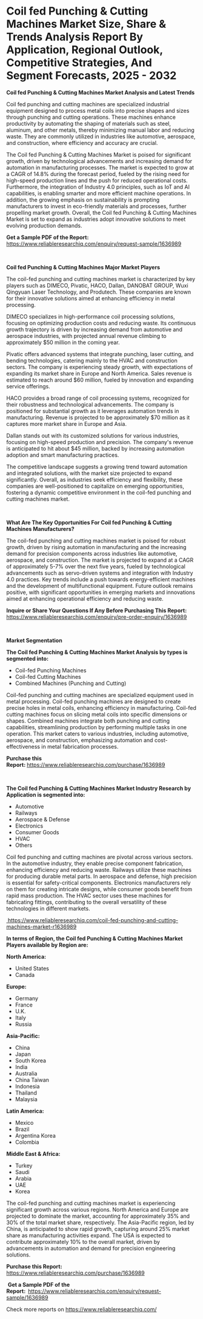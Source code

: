 <p><h1>Coil fed Punching & Cutting Machines Market Size, Share & Trends Analysis Report By Application, Regional Outlook, Competitive Strategies, And Segment Forecasts, 2025 - 2032</h1></p><p><strong>Coil fed Punching & Cutting Machines Market Analysis and Latest Trends</strong></p>
<p><p>Coil fed punching and cutting machines are specialized industrial equipment designed to process metal coils into precise shapes and sizes through punching and cutting operations. These machines enhance productivity by automating the shaping of materials such as steel, aluminum, and other metals, thereby minimizing manual labor and reducing waste. They are commonly utilized in industries like automotive, aerospace, and construction, where efficiency and accuracy are crucial.</p><p>The Coil fed Punching & Cutting Machines Market is poised for significant growth, driven by technological advancements and increasing demand for automation in manufacturing processes. The market is expected to grow at a CAGR of 14.8% during the forecast period, fueled by the rising need for high-speed production lines and the push for reduced operational costs. Furthermore, the integration of Industry 4.0 principles, such as IoT and AI capabilities, is enabling smarter and more efficient machine operations. In addition, the growing emphasis on sustainability is prompting manufacturers to invest in eco-friendly materials and processes, further propelling market growth. Overall, the Coil fed Punching & Cutting Machines Market is set to expand as industries adopt innovative solutions to meet evolving production demands.</p></p>
<p><strong>Get a Sample PDF of the Report:&nbsp;</strong> <a href="https://www.reliableresearchiq.com/enquiry/request-sample/1636989?utm_campaign=3109&utm_medium=2&utm_source=Github&utm_content=ia&utm_term=23032025&utm_id=coil-fed-punching-cutting-machines">https://www.reliableresearchiq.com/enquiry/request-sample/1636989</a></p>
<p>&nbsp;</p>
<p><strong>Coil fed Punching & Cutting Machines Major Market Players</strong></p>
<p><p>The coil-fed punching and cutting machines market is characterized by key players such as DIMECO, Pivatic, HACO, Dallan, DANOBAT GROUP, Wuxi Qingyuan Laser Technology, and Produtech. These companies are known for their innovative solutions aimed at enhancing efficiency in metal processing.</p><p>DIMECO specializes in high-performance coil processing solutions, focusing on optimizing production costs and reducing waste. Its continuous growth trajectory is driven by increasing demand from automotive and aerospace industries, with projected annual revenue climbing to approximately $50 million in the coming year.</p><p>Pivatic offers advanced systems that integrate punching, laser cutting, and bending technologies, catering mainly to the HVAC and construction sectors. The company is experiencing steady growth, with expectations of expanding its market share in Europe and North America. Sales revenue is estimated to reach around $60 million, fueled by innovation and expanding service offerings.</p><p>HACO provides a broad range of coil processing systems, recognized for their robustness and technological advancements. The company is positioned for substantial growth as it leverages automation trends in manufacturing. Revenue is projected to be approximately $70 million as it captures more market share in Europe and Asia.</p><p>Dallan stands out with its customized solutions for various industries, focusing on high-speed production and precision. The company's revenue is anticipated to hit about $45 million, backed by increasing automation adoption and smart manufacturing practices.</p><p>The competitive landscape suggests a growing trend toward automation and integrated solutions, with the market size projected to expand significantly. Overall, as industries seek efficiency and flexibility, these companies are well-positioned to capitalize on emerging opportunities, fostering a dynamic competitive environment in the coil-fed punching and cutting machines market.</p></p>
<p>&nbsp;</p>
<p><strong>What Are The Key Opportunities For Coil fed Punching & Cutting Machines Manufacturers?</strong></p>
<p><p>The coil-fed punching and cutting machines market is poised for robust growth, driven by rising automation in manufacturing and the increasing demand for precision components across industries like automotive, aerospace, and construction. The market is projected to expand at a CAGR of approximately 5-7% over the next five years, fueled by technological advancements such as servo-driven systems and integration with Industry 4.0 practices. Key trends include a push towards energy-efficient machines and the development of multifunctional equipment. Future outlook remains positive, with significant opportunities in emerging markets and innovations aimed at enhancing operational efficiency and reducing waste.</p></p>
<p><strong>Inquire or Share Your Questions If Any Before Purchasing This Report:</strong> <a href="https://www.reliableresearchiq.com/enquiry/pre-order-enquiry/1636989?utm_campaign=3109&utm_medium=2&utm_source=Github&utm_content=ia&utm_term=23032025&utm_id=coil-fed-punching-cutting-machines">https://www.reliableresearchiq.com/enquiry/pre-order-enquiry/1636989</a></p>
<p>&nbsp;</p>
<p><strong>Market Segmentation</strong></p>
<p><strong>The Coil fed Punching & Cutting Machines Market Analysis by types is segmented into:</strong></p>
<p><ul><li>Coil-fed Punching Machines</li><li>Coil-fed Cutting Machines</li><li>Combined Machines (Punching and Cutting)</li></ul></p>
<p><p>Coil-fed punching and cutting machines are specialized equipment used in metal processing. Coil-fed punching machines are designed to create precise holes in metal coils, enhancing efficiency in manufacturing. Coil-fed cutting machines focus on slicing metal coils into specific dimensions or shapes. Combined machines integrate both punching and cutting capabilities, streamlining production by performing multiple tasks in one operation. This market caters to various industries, including automotive, aerospace, and construction, emphasizing automation and cost-effectiveness in metal fabrication processes.</p></p>
<p><strong>Purchase this Report:&nbsp;</strong><a href="https://www.reliableresearchiq.com/purchase/1636989?utm_campaign=3109&utm_medium=2&utm_source=Github&utm_content=ia&utm_term=23032025&utm_id=coil-fed-punching-cutting-machines">https://www.reliableresearchiq.com/purchase/1636989</a></p>
<p>&nbsp;</p>
<p><strong>The Coil fed Punching & Cutting Machines Market Industry Research by Application is segmented into:</strong></p>
<p><ul><li>Automotive</li><li>Railways</li><li>Aerospace & Defense</li><li>Electronics</li><li>Consumer Goods</li><li>HVAC</li><li>Others</li></ul></p>
<p><p>Coil fed punching and cutting machines are pivotal across various sectors. In the automotive industry, they enable precise component fabrication, enhancing efficiency and reducing waste. Railways utilize these machines for producing durable metal parts. In aerospace and defense, high precision is essential for safety-critical components. Electronics manufacturers rely on them for creating intricate designs, while consumer goods benefit from rapid mass production. The HVAC sector uses these machines for fabricating fittings, contributing to the overall versatility of these technologies in different markets.</p></p>
<p><a href="https://www.reliableresearchiq.com/coil-fed-punching-and-cutting-machines-market-r1636989?utm_campaign=3109&utm_medium=2&utm_source=Github&utm_content=ia&utm_term=23032025&utm_id=coil-fed-punching-cutting-machines">&nbsp;https://www.reliableresearchiq.com/coil-fed-punching-and-cutting-machines-market-r1636989</a></p>
<p><strong>In terms of Region, the Coil fed Punching & Cutting Machines Market Players available by Region are:</strong></p>
<p>
    <p> <strong> North America: </strong>
        <ul>
            <li>United States</li>
            <li>Canada</li>
        </ul>
        </p> 
    <p> <strong> Europe: </strong>
        <ul>
            <li>Germany</li>
            <li>France</li>
            <li>U.K.</li>
            <li>Italy</li>
            <li>Russia</li>
        </ul>
        </p> 
    <p> <strong> Asia-Pacific: </strong>
        <ul>
            <li>China</li>
            <li>Japan</li>
            <li>South Korea</li>
            <li>India</li>
            <li>Australia</li>
            <li>China Taiwan</li>
            <li>Indonesia</li>
            <li>Thailand</li>
            <li>Malaysia</li>
        </ul>
        </p> 
    <p> <strong> Latin America: </strong>
        <ul>
            <li>Mexico</li>
            <li>Brazil</li>
            <li>Argentina Korea</li>
            <li>Colombia</li>
        </ul>
        </p> 
    <p> <strong> Middle East & Africa: </strong>
        <ul>
            <li>Turkey</li>
            <li>Saudi</li>
            <li>Arabia</li>
            <li>UAE</li>
            <li>Korea</li>
        </ul>
    </p>
    </p>
<p><p>The coil-fed punching and cutting machines market is experiencing significant growth across various regions. North America and Europe are projected to dominate the market, accounting for approximately 35% and 30% of the total market share, respectively. The Asia-Pacific region, led by China, is anticipated to show rapid growth, capturing around 25% market share as manufacturing activities expand. The USA is expected to contribute approximately 10% to the overall market, driven by advancements in automation and demand for precision engineering solutions.</p></p>
<p><strong>Purchase this Report: </strong><a href="https://www.reliableresearchiq.com/purchase/1636989?utm_campaign=3109&utm_medium=2&utm_source=Github&utm_content=ia&utm_term=23032025&utm_id=coil-fed-punching-cutting-machines">https://www.reliableresearchiq.com/purchase/1636989</a></p>
<p>&nbsp;<strong>Get a Sample PDF of the Report:&nbsp;&nbsp;</strong><a href="https://www.reliableresearchiq.com/enquiry/request-sample/1636989?utm_campaign=3109&utm_medium=2&utm_source=Github&utm_content=ia&utm_term=23032025&utm_id=coil-fed-punching-cutting-machines">https://www.reliableresearchiq.com/enquiry/request-sample/1636989</a></p>
<p><strong></strong></p>
<p>Check more reports on <a href="https://www.reliableresearchiq.com/?utm_campaign=3109&utm_medium=2&utm_source=Github&utm_content=ia&utm_term=23032025&utm_id=coil-fed-punching-cutting-machines">https://www.reliableresearchiq.com/</a></p>